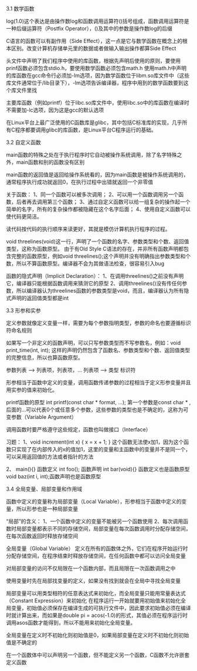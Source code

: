 3.1 数学函数

log(1.0)这个表达是由操作数log和函数调用运算符()括号组成，函数调用运算符是一种后缀运算符（Postfix Operator），()及其中的参数是操作数log的后缀

C语言的函数可以有副作用（Side Effect），这一点是它与数学函数在概念上的根本区别。改变计算机存储单元里的数据或者做输入输出操作都算Side Effect

头文件中声明了我们程序中使用的库函数，根据先声明后使用的原则，要使用prinf函数必须包含stdio.h，要使用数学函数必须包含math.h
使用math.h中声明的库函数在gcc命令行必须加-lm选项，因为数学函数位于libm.so库文件中（这些库文件通常位于/lib目录下），-lm选项告诉编译器，程序中用到的数学函数要到这个库文件里找

主要库函数（例如printf）位于libc.so库文件中，使用libc.so中的库函数在编译时不需要加-lc选项，因为这是gcc的默认选项

在Linux平台上最广泛使用的C函数库是glibc，其中包括C标准库的实现，几乎所有C程序都要调用glibc的库函数，是Linux平台C程序运行的基础。

3.2 自定义函数

main函数的特殊之处在于执行程序时它自动被操作系统调用，除了名字特殊之外，main函数和别的函数没有区别

main函数的返回值是返回给操作系统看的，因为main函数是被操作系统调用的，通常程序执行成功就返回0，在执行过程中出错就返回一个非零值

关于函数：
1、同一个函数可以被多次调用；
2、可以用一个函数调用另一个函数，后者再去调用第三个函数；
3、通过自定义函数可以给一组复杂的操作起一个简单的名字，所有的复杂操作都被隐藏在这个名字后面；
4、使用自定义函数可以使代码更简洁。

读代码按代码的执行顺序来读更好，其就是模仿计算机执行程序的过程。

void threelines(void)这一行，声明了一个函数的名字、参数类型和个数、返回值类型，这称为函数原型。
由于有Old Style C语法的存在，并非所有函数声明都包含完整的函数原型，例如void threelines();这个声明并没有明确指出参数类型和个数，所以不算函数原型。编译器不会为其做语法检查，很容易引入bug

函数的隐式声明（Implicit Declaration）：
1、在调用threelines()之前没有声明它，编译器只能根据函数调用来猜测它的原型
2、调用threelines()没有传任何参数，所以编译器认为threelines函数的参数类型是void，而且，编译器认为所有隐式声明的返回值类型都是int

3.3 形参和实参

定义参数就像定义变量一样，需要为每个参数指明类型，参数的命名也要遵循标识符命名规则

如果写一个非定义的函数声明，可以只写参数类型而不写参数名，例如：void print_time(int, int);
这样的声明仍然包含了函数名、参数类型和个数、返回值类型的完整信息，所以也算函数原型。

参数列表 --> 列表项，列表项，...
列表项 --> 类型 标识符

形参相当于函数中定义的变量，调用函数传递参数的过程相当于定义形参变量并且用实参的值来初始化。

printf函数的原型
int printf(const char * format, ...);
第一个参数是const char * ,后面的...可以代表0个或任意多个参数，这些参数的类型也是不确定的，这称为可变参数（Variable Argument）

调用函数时要严格遵守这些规定，函数也叫做接口（Interface）

习题：
1、void increment(int x)
{
    x = x + 1;
}
这个函数无法使x加1，因为这个函数只实现了在内部传入的x的值加1，这里的变量和主函数中的变量并不是同一个，可以采用返回值的方法或者指针的方法

2、
main(){}        函数定义
int foo();      函数声明
int bar(void){} 函数定义也是函数原型
void baz(int i, int);函数声明也是函数原型

3.4 全局变量、局部变量和作用域

函数中定义的变量称为局部变量（Local Variable），形参相当于函数中定义的变量，所以形参也是一种局部变量

“局部”的含义：
1、一个函数中定义的变量不能被另一个函数使用
2、每次调用函数时局部变量都表示不同的存储空间，局部变量在每次函数调用时分配存储空间，在每次函数返回时释放存储空间

全局变量（Global Variable）
定义在所有的函数体之外，它们在程序开始运行时分配存储空间，在程序结束时释放存储空间，在任何函数中都可以访问全局变量

对局部变量的访问不仅局限在一个函数内部，而且局限在一次函数调用之中

使用变量时先在局部找变量的定义，如果没有找到就会在全局中寻找全局变量

局部变量可以用类型相符的任意表达式来初始化，而全局变量只能用常量表达式（Constant Expression）来初始化
在程序运行一开始就要用初始值来初始化全局变量，初始值必须保存在编译生成的可执行文件中，因此要求初始值必须在编译时就计算出来，而如果是double pi = acos(-1.0)的形式，其值必须在程序运行时调用asos函数才能得到，所以不能用来初始化全局变量。

全局变量在定义时不初始化则初始值是0，如果局部变量在定义时不初始化则初始值是不确定的

在一个函数体中可以声明另一个函数，但不能定义另一个函数，C函数不允许嵌套定义函数
